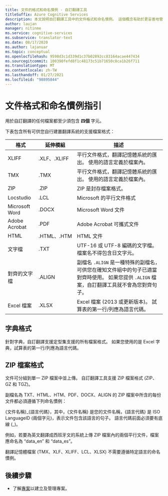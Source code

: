 ```yaml
---
title: 文件的格式和命名慣例 - 自訂翻譯工具
titleSuffix: Azure Cognitive Services
description: 本文說明自訂翻譯工具中的文件格式和命名慣例。 這個概念有助於更妥善地管理檔案名稱，並避免命名衝突。
author: laujan
manager: nitinme
ms.service: cognitive-services
ms.subservice: translator-text
ms.date: 08/17/2020
ms.author: lajanuar
ms.topic: conceptual
ms.openlocfilehash: 9598d3c1d339d1c37b02892cc83164acae447434
ms.sourcegitcommit: 100390fefd8f1c48173c51b71650c8ca1b26f711
ms.translationtype: MT
ms.contentlocale: zh-TW
ms.lasthandoff: 01/27/2021
ms.locfileid: "98895844"
---
```

# <a name="document-formats-and-naming-convention-guidance"></a>文件格式和命名慣例指引

用於自訂翻譯的任何檔案都至少須包含 **四個** 字元。

下表包含所有可供您自行建置翻譯系統的支援檔案格式：

| 格式            | 延伸模組   | 描述                                                                                                                                                                                                                                                                    |
|-------------------|--------------|--------------------------------------------------------------------------------------------------------------------------------------------------------------------------------------------------------------------------------------------------------------------------------|
| XLIFF             | .XLF、.XLIFF | 平行文件格式，翻譯記憶體系統的匯出。 使用的語言定義於檔案內。                                                                                                                                                              |
| TMX               | .TMX         | 平行文件格式，翻譯記憶體系統的匯出。 使用的語言定義於檔案內。                                                                                                                                                              |
| ZIP               | .ZIP         | ZIP 是封存檔案格式。                                                                                                                                                                                                        |
| Locstudio         | .LCL         | Microsoft 的平行文件格式                                                                                                                                                                                                                                      |
| Microsoft Word    | .DOCX        | Microsoft Word 文件                                                                                                                                                                                                                                                        |
| Adobe Acrobat     | .PDF         | Adobe Acrobat 可攜式文件                                                                                                                                                                                                                                                |
| HTML              | .HTML、.HTM  | HTML 文件                                                                                                                                                                                                                                                                  |
| 文字檔         | .TXT         | UTF-16 或 UTF-8 編碼的文字檔。 檔案名不得包含日文字元。                                                                                                                                                                                        |
| 對齊的文字檔 | .ALIGN       | 副檔名 `.ALIGN` 是一種特殊的副檔名，可供您在確知文件組中的句子已適當對齊時使用。 如果您提供 `.ALIGN` 檔案，自訂翻譯工具就不會為您對齊句子。 |
| Excel 檔案        | .XLSX        | Excel 檔案 (2013 或更新版本)。 試算表的第一行/列應為語言代碼。                                                                                                                                                                                                                                                      |

## <a name="dictionary-formats"></a>字典格式

針對字典，自訂翻譯支援定型集支援的所有檔案格式。 如果您使用的是 Excel 字典，試算表的第一行/列應為語言代碼。

## <a name="zip-file-formats"></a>ZIP 檔案格式

文件可分組到單一 ZIP 檔案中並上傳。 自訂翻譯工具支援 ZIP 檔案格式 (ZIP、GZ 和 TGZ)。

副檔名為 TXT、HTML、HTM、PDF、DOCX、ALIGN 的 ZIP 檔案中所含的每份文件都必須遵循下列命名慣例：

{文件名稱}\_{語言代碼}，其中，{文件名稱} 是您的文件名稱，{語言代碼} 是 ISO LanguageID (兩個字元)，表示文件包含該語言的句子。 語言代碼前面必須要有底線 (_)。

例如，若要為英文翻譯成西班牙文的系統上傳 ZIP 檔案內的兩個平行文件，檔案應命名為 “data_en” 和 “data_es”。

翻譯記憶體檔案 (TMX、XLF、XLIFF、LCL、XLSX) 不需要遵循特定語言的命名慣例。  

## <a name="next-steps"></a>後續步驟

- 了解[專案](workspace-and-project.md#what-is-a-custom-translator-project)以建立及管理專案。
